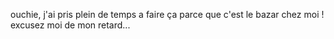 ouchie, j'ai pris plein de temps a faire ça parce que c'est le bazar chez moi !
excusez moi de mon retard...
